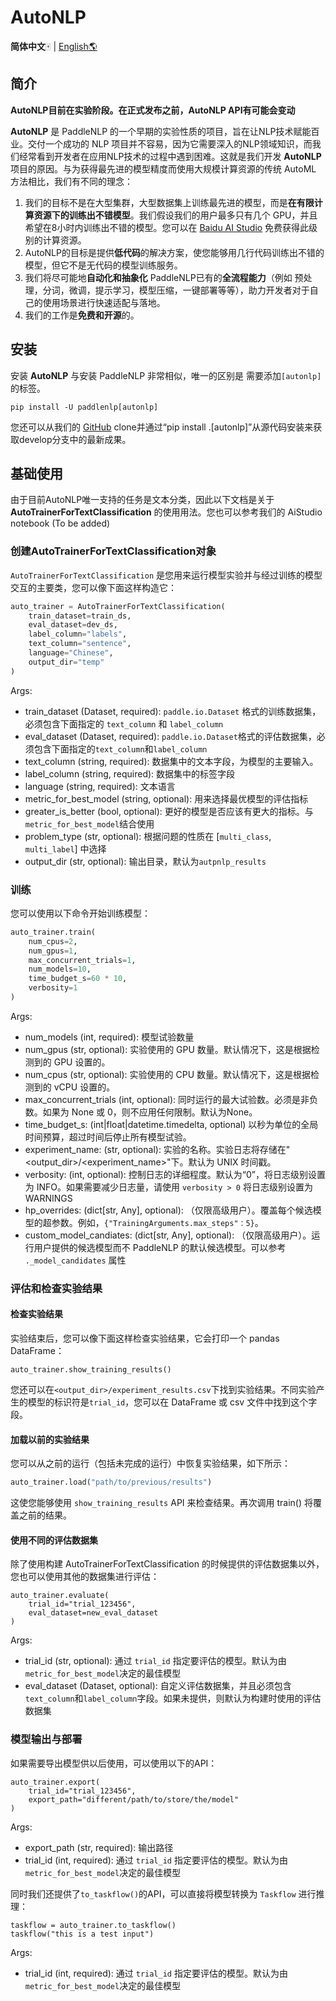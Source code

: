 # AutoNLP

**简体中文**🀄 | [English🌎](./README_en.md)

## 简介

**AutoNLP目前在实验阶段。在正式发布之前，AutoNLP API有可能会变动**

**AutoNLP** 是 PaddleNLP 的一个早期的实验性质的项目，旨在让NLP技术赋能百业。交付一个成功的 NLP 项目并不容易，因为它需要深入的NLP领域知识，而我们经常看到开发者在应用NLP技术的过程中遇到困难。这就是我们开发 **AutoNLP** 项目的原因。与为获得最先进的模型精度而使用大规模计算资源的传统 AutoML 方法相比，我们有不同的理念：

1. 我们的目标不是在大型集群，大型数据集上训练最先进的模型，而是**在有限计算资源下的训练出不错模型**。我们假设我们的用户最多只有几个 GPU，并且希望在8小时内训练出不错的模型。您可以在 [Baidu AI Studio](https://aistudio.baidu.com/aistudio) 免费获得此级别的计算资源。
2. AutoNLP的目标是提供**低代码**的解决方案，使您能够用几行代码训练出不错的模型，但它不是无代码的模型训练服务。
3. 我们将尽可能地**自动化和抽象化** PaddleNLP已有的**全流程能力**（例如 预处理，分词，微调，提示学习，模型压缩，一键部署等等），助力开发者对于自己的使用场景进行快速适配与落地。
4. 我们的工作是**免费和开源**的。

## 安装

安装 **AutoNLP** 与安装 PaddleNLP 非常相似，唯一的区别是 需要添加`[autonlp]`的标签。

```
pip install -U paddlenlp[autonlp]
```

您还可以从我们的 [GitHub](https://github.com/PaddlePaddle/PaddleNLP) clone并通过“pip install .[autonlp]”从源代码安装来获取develop分支中的最新成果。

## 基础使用

由于目前AutoNLP唯一支持的任务是文本分类，因此以下文档是关于 **AutoTrainerForTextClassification** 的使用用法。您也可以参考我们的 AiStudio notebook (To be added)

### 创建AutoTrainerForTextClassification对象

`AutoTrainerForTextClassification` 是您用来运行模型实验并与经过训练的模型交互的主要类，您可以像下面这样构造它：

```python
auto_trainer = AutoTrainerForTextClassification(
    train_dataset=train_ds,
    eval_dataset=dev_ds,
    label_column="labels",
    text_column="sentence",
    language="Chinese",
    output_dir="temp"
)
```

Args:

- train_dataset (Dataset, required): `paddle.io.Dataset` 格式的训练数据集，必须包含下面指定的 `text_column` 和 `label_column`
- eval_dataset (Dataset, required): `paddle.io.Dataset`格式的评估数据集，必须包含下面指定的`text_column`和`label_column`
- text_column (string, required): 数据集中的文本字段，为模型的主要输入。
- label_column (string, required): 数据集中的标签字段
- language (string, required): 文本语言
- metric_for_best_model (string, optional): 用来选择最优模型的评估指标
- greater_is_better (bool, optional): 更好的模型是否应该有更大的指标。与`metric_for_best_model`结合使用
- problem_type (str, optional): 根据问题的性质在 [`multi_class`, `multi_label`] 中选择
- output_dir (str, optional): 输出目录，默认为`autpnlp_results`

### 训练

您可以使用以下命令开始训练模型：

```python
auto_trainer.train(
    num_cpus=2,
    num_gpus=1,
    max_concurrent_trials=1,
    num_models=10,
    time_budget_s=60 * 10,
    verbosity=1
)
```
Args:

- num_models (int, required): 模型试验数量
- num_gpus (str, optional): 实验使用的 GPU 数量。默认情况下，这是根据检测到的 GPU 设置的。
- num_cpus (str, optional): 实验使用的 CPU 数量。默认情况下，这是根据检测到的 vCPU 设置的。
- max_concurrent_trials (int, optional): 同时运行的最大试验数。必须是非负数。如果为 None 或 0，则不应用任何限制。默认为None。
- time_budget_s: (int|float|datetime.timedelta, optional) 以秒为单位的全局时间预算，超过时间后停止所有模型试验。
- experiment_name: (str, optional): 实验的名称。实验日志将存储在"<output_dir>/<experiment_name>"下。默认为 UNIX 时间戳。
- verbosity: (int, optional): 控制日志的详细程度。默认为“0”，将日志级别设置为 INFO。如果需要减少日志量，请使用 `verbosity > 0` 将日志级别设置为 WARNINGS
- hp_overrides: (dict[str, Any], optional): （仅限高级用户）。覆盖每个候选模型的超参数。例如，`{"TrainingArguments.max_steps"：5}`。
- custom_model_candiates: (dict[str, Any], optional): （仅限高级用户）。运行用户提供的候选模型而不 PaddleNLP 的默认候选模型。可以参考 `._model_candidates` 属性


### 评估和检查实验结果

#### 检查实验结果

实验结束后，您可以像下面这样检查实验结果，它会打印一个 pandas DataFrame：

```
auto_trainer.show_training_results()
```

您还可以在`<output_dir>/experiment_results.csv`下找到实验结果。不同实验产生的模型的标识符是`trial_id`，您可以在 DataFrame 或 csv 文件中找到这个字段。

#### 加载以前的实验结果

您可以从之前的运行（包括未完成的运行）中恢复实验结果，如下所示：

```python
auto_trainer.load("path/to/previous/results")
```

这使您能够使用 `show_training_results` API 来检查结果。再次调用 train() 将覆盖之前的结果。

#### 使用不同的评估数据集

除了使用构建 AutoTrainerForTextClassification 的时候提供的评估数据集以外，您也可以使用其他的数据集进行评估：

```
auto_trainer.evaluate(
    trial_id="trial_123456",
    eval_dataset=new_eval_dataset
)
```

Args:
- trial_id (str, optional): 通过 `trial_id` 指定要评估的模型。默认为由`metric_for_best_model`决定的最佳模型
- eval_dataset (Dataset, optional): 自定义评估数据集，并且必须包含`text_column`和`label_column`字段。如果未提供，则默认为构建时使用的评估数据集



### 模型输出与部署

如果需要导出模型供以后使用，可以使用以下的API：

```
auto_trainer.export(
    trial_id="trial_123456",
    export_path="different/path/to/store/the/model"
)
```

Args:
- export_path (str, required): 输出路径
- trial_id (int, required): 通过 `trial_id` 指定要评估的模型。默认为由`metric_for_best_model`决定的最佳模型

同时我们还提供了`to_taskflow()`的API，可以直接将模型转换为 `Taskflow` 进行推理：

```
taskflow = auto_trainer.to_taskflow()
taskflow("this is a test input")
```

Args:
- trial_id (int, required): 通过 `trial_id` 指定要评估的模型。默认为由`metric_for_best_model`决定的最佳模型

